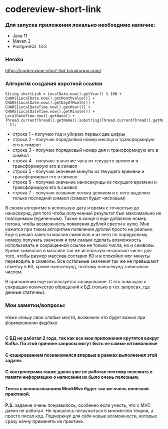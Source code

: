 # codereview-short-link

### Для запуска приложения локально необходимо наличие:
* Java 11
* Maven 3
* PostgreSQL 13.3

### Heroku
_https://codereview-short-link.herokuapp.com/_

### Алгоритм создания короткой ссылки
```
String shortLink = LocalDate.now().getYear() % 100 +
CHARS[LocalDate.now().getMonthValue()] +
CHARS[LocalDate.now().getDayOfMonth()] +
CHARS[LocalDateTime.now().getHour()] +
CHARS[LocalDateTime.now().getMinute()] +
LocalDateTime.now().getNano() +
Thread.currentThread().getName().substring(Thread.currentThread().getName().length() - 1);
```
* строка 1 - получаю год и убираю первых две цифры
* строка 2 - получаю порядковый номер месяца и трансформирую его в символ
* строка 3 - получаю порядковый номер дня и трансформирую его в символ
* строка 4 - получаю значение часа из текущего времени и трансформирую его в символ
* строка 5 - получаю значение минуты из текущего времени и трансформирую его в символ
* строка 6 - получаю значение наносекунды из текущего времени и трансформирую его в символ
* строка 7 - получаю название потока целиком и с него выделяю только последний символ (символ будет числовым)

В своем алгоритме я использую дату и время с точностью до наносекунд, для того чтобы полученный результат был максимально не повторимым (единичным).
Также в конце я еще добавляю номер потока, чтобы возможность появления дублей свести к нулю. Мне кажется при таком алгоритме появление дублей просто не реально.
Еще я решил завести массив символов и из него по порядковому номеру получать значения и тем самым сделать возможность использовать в сокращенной ссылке не только числа, но и символы.
Кроме символов в массиве так же использую несколько чисел для того, чтобы размер массива составил 60 и я спокойно мог минуты переводить в символы. 
Все остальные значения так же не превышают отметку в 60, кроме наносекунд, поэтому наносекунд записываю числом.

В приложении еще используется кэширование. С его помощью я сокращаю количество обращений к БД (только в тех запросах, где данные статичны).

### Мои заметки/вопросы:
###### Ниже опишу свои слабые места, возможно это будет важно при формировании фидбэка
#### С БД не работал 2 года, так как все мои приложения крутятся вокруг Kafka. По этой причине запросы могут быть не самые оптимальные
#### С кэшированием познакомился впервые в рамках выполнения этой задачи.
#### С контролерами также давно уже не работал поэтому освежить в памяти информацию о написании их было очень полезным.
#### Тесты с использованием MockMvc будет так же очень полезной практикой.

**P.S.** задание очень понравилось, особенно если учесть, что с MVC давно не работал. Не пришлось погружаться в множество теории, а просто писал код. Подчеркнул для себя новые возможности, которые сразу начну применять на практике.

